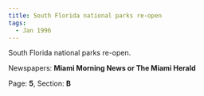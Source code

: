 ```yaml
---  
title: South Florida national parks re-open  
tags:  
  - Jan 1996  
---  
```

  
South Florida national parks re-open.  
  
Newspapers: **Miami Morning News or The Miami Herald**  
  
Page: **5**, Section: **B** 
